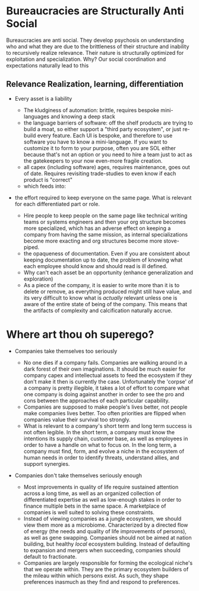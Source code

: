 # Bureaucracies are Structurally Anti Social

Bureaucracies are anti social. They develop psychosis on understanding who and what they are due to the
brittleness of their structure and inability to recursively realize relevance. Their nature is
structurally optimized for exploitation and specialization. Why? Our social coordination and
expectations naturally lead to this



## Relevance Realization, learning, differentiation

* Every asset is a liability

  * The kludginess of automation: brittle, requires bespoke mini-languages and knowing a deep stack
  * the language barriers of software: off the shelf products are trying to build a moat, so
    either support a "third party ecosystem", or just re-build every feature. Each UI is bespoke,
    and therefore to use software you have to know a mini-language. If you want to customize it
    to form to your purpose, often you are SOL either because that's not an option or you need to
    hire a team just to act as the gatekeepers to your now even-more fragile creation.
  * all capex (including software) ages, requires maintenance, goes out of date. Requires
    revisiting trade-studies to even know if each product is "correct"
  * which feeds into:

* the effort required to keep everyone on the same page. What is relevant for each differentiated
  part or role.

  * Hire people to keep people on the same page like technical writing teams or systems engineers
    and then your org structure becomes more specialized, which has an adverse effect on keeping a
    company from having the same mission, as internal specializations become more exacting and org
    structures become more stove-piped.
  * the opaqueness of documentation. Even if you are consistent about keeping documentation up to
    date, the problem of knowing what each employee should know and should read is ill defined.
  * Why can't each asset be an opportunity (enhance generalization and exploration)
  * As a piece of the company, it is easier to write more than it is to delete or remove, as
    everything produced might still have value, and its very difficult to know what is _actually_
    relevant unless one is aware of the entire state of being of the company. This means
    that the artifacts of complexity and calcification naturally accrue.

# Where art thou oh superego?

* Companies take themselves too seriously

  * No one dies if a company fails. Companies are walking around in a dark forest of their own
    imaginations. It should be much easier for company capex and intellectual assets to feed the
    ecosystem if they don't make it then is currently the case. Unfortunately the 'corpse' of a
    company is pretty illegible, it takes a lot of effort to compare what one company is doing
    against another in order to see the pro and cons between the approaches of each particular
    capability.
  * Companies are supposed to make people's lives better, not people make companies lives
    better. Too often priorities are flipped when companies value their survival too strongly.
  * What is relevant to a company's short term and long term success is not often legible. In the
    short term, a company must know the intentions its supply chain, customer base, as well as
    employees in order to have a handle on what to focus on. In the long term, a company must
    find, form, and evolve a niche in the ecosystem of human needs in order to identify threats,
    understand allies, and support synergies.

* Companies don't take themselves seriously enough

  * Most improvements in quality of life require sustained attention across a long time, as well
    as an organized collection of differentiated expertise as well as low-enough stakes in order
    to finance multiple bets in the same space. A marketplace of companies is well suited to
    solving these constraints.
  * Instead of viewing companies as a jungle ecosystem, we should view them more as a
    microbiome. Characterized by a directed flow of energy (the needs and quality of life
    improvements of persons), as well as gene swapping. Companies should not be aimed at nation
    building, but healthy _local_ ecosystem building. Instead of defaulting to expansion and
    mergers when succeeding, companies should default to fractionate.
  * Companies are largely responsible for forming the ecological niche's that we operate
    within. They are the primary ecosystem builders of the mileau within which persons exist. As
    such, they shape preferences inasmuch as they find and respond to preferences.
